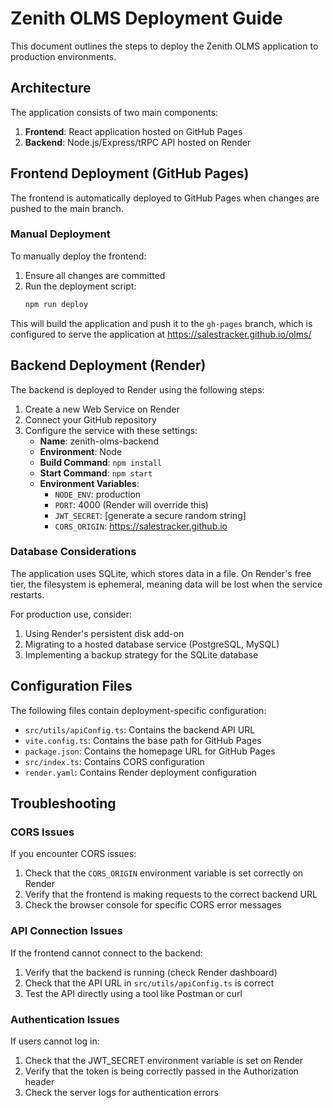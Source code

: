 # Zenith OLMS Deployment Guide

This document outlines the steps to deploy the Zenith OLMS application to production environments.

## Architecture

The application consists of two main components:
1. **Frontend**: React application hosted on GitHub Pages
2. **Backend**: Node.js/Express/tRPC API hosted on Render

## Frontend Deployment (GitHub Pages)

The frontend is automatically deployed to GitHub Pages when changes are pushed to the main branch.

### Manual Deployment

To manually deploy the frontend:

1. Ensure all changes are committed
2. Run the deployment script:
   ```bash
   npm run deploy
   ```

This will build the application and push it to the `gh-pages` branch, which is configured to serve the application at https://salestracker.github.io/olms/

## Backend Deployment (Render)

The backend is deployed to Render using the following steps:

1. Create a new Web Service on Render
2. Connect your GitHub repository
3. Configure the service with these settings:
   - **Name**: zenith-olms-backend
   - **Environment**: Node
   - **Build Command**: `npm install`
   - **Start Command**: `npm start`
   - **Environment Variables**:
     - `NODE_ENV`: production
     - `PORT`: 4000 (Render will override this)
     - `JWT_SECRET`: [generate a secure random string]
     - `CORS_ORIGIN`: https://salestracker.github.io

### Database Considerations

The application uses SQLite, which stores data in a file. On Render's free tier, the filesystem is ephemeral, meaning data will be lost when the service restarts.

For production use, consider:
1. Using Render's persistent disk add-on
2. Migrating to a hosted database service (PostgreSQL, MySQL)
3. Implementing a backup strategy for the SQLite database

## Configuration Files

The following files contain deployment-specific configuration:

- `src/utils/apiConfig.ts`: Contains the backend API URL
- `vite.config.ts`: Contains the base path for GitHub Pages
- `package.json`: Contains the homepage URL for GitHub Pages
- `src/index.ts`: Contains CORS configuration
- `render.yaml`: Contains Render deployment configuration

## Troubleshooting

### CORS Issues

If you encounter CORS issues:
1. Check that the `CORS_ORIGIN` environment variable is set correctly on Render
2. Verify that the frontend is making requests to the correct backend URL
3. Check the browser console for specific CORS error messages

### API Connection Issues

If the frontend cannot connect to the backend:
1. Verify that the backend is running (check Render dashboard)
2. Check that the API URL in `src/utils/apiConfig.ts` is correct
3. Test the API directly using a tool like Postman or curl

### Authentication Issues

If users cannot log in:
1. Check that the JWT_SECRET environment variable is set on Render
2. Verify that the token is being correctly passed in the Authorization header
3. Check the server logs for authentication errors